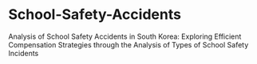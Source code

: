 # School-Safety-Accidents
Analysis of School Safety Accidents in South Korea: Exploring Efficient Compensation Strategies through the Analysis of Types of School Safety Incidents
